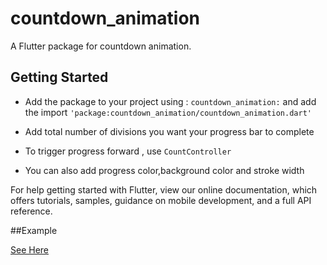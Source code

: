 # countdown_animation

A Flutter package for countdown animation.

## Getting Started

* Add the package to your project using : ```countdown_animation:``` and add the import ```'package:countdown_animation/countdown_animation.dart'```

* Add total number of divisions you want your progress bar to complete

* To trigger progress forward , use `CountController`

* You can also add progress color,background color and stroke width


For help getting started with Flutter, view our online documentation, which offers tutorials, samples, guidance on mobile development, and a full API reference.

##Example

[See Here](https://github.com/huma11farheen/countdown_animation/blob/main/example/lib/main.dart)